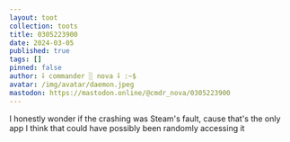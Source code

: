 ```yaml
---
layout: toot
collection: toots
title: 0305223900
date: 2024-03-05
published: true
tags: []
pinned: false
author: ⸸ commander ░ nova ⸸ :~$
avatar: /img/avatar/daemon.jpeg
mastodon: https://mastodon.online/@cmdr_nova/0305223900
---
```


I honestly wonder if the crashing was Steam's fault, cause that's the only app I think that could have possibly been randomly accessing it
